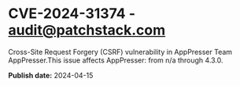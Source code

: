 # CVE-2024-31374 - audit@patchstack.com

Cross-Site Request Forgery (CSRF) vulnerability in AppPresser Team AppPresser.This issue affects AppPresser: from n/a through 4.3.0.



**Publish date:** 2024-04-15
